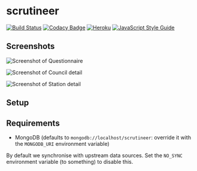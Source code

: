 # scrutineer
[![Build Status](https://travis-ci.org/zuzak/scrutineer.svg?branch=master)](https://travis-ci.org/zuzak/scrutineer)
[![Codacy Badge](https://api.codacy.com/project/badge/Grade/1f2b7c213b34470db18e7e59b133a894)](https://www.codacy.com/app/douglas/scrutineer)
[![Heroku](http://heroku-badge.herokuapp.com/?app=scrutineer&svg=1)](https://scrutineer.herokuapp.com)
[![JavaScript Style Guide](https://img.shields.io/badge/code_style-standard-brightgreen.svg)](https://standardjs.com)

## Screenshots
![Screenshot of Questionnaire](https://i.imgur.com/605GZBsl.png)

![Screenshot of Council detail](https://i.imgur.com/xVyafxal.jpg)

![Screenshot of Station detail](https://i.imgur.com/00cSkTpl.png)
## Setup

## Requirements
* MongoDB (defaults to `mongodb://localhost/scrutineer`: override it with the `MONGODB_URI` environment variable)

By default we synchronise with upstream data sources. Set the `NO_SYNC` environment variable (to something) to disable this.
